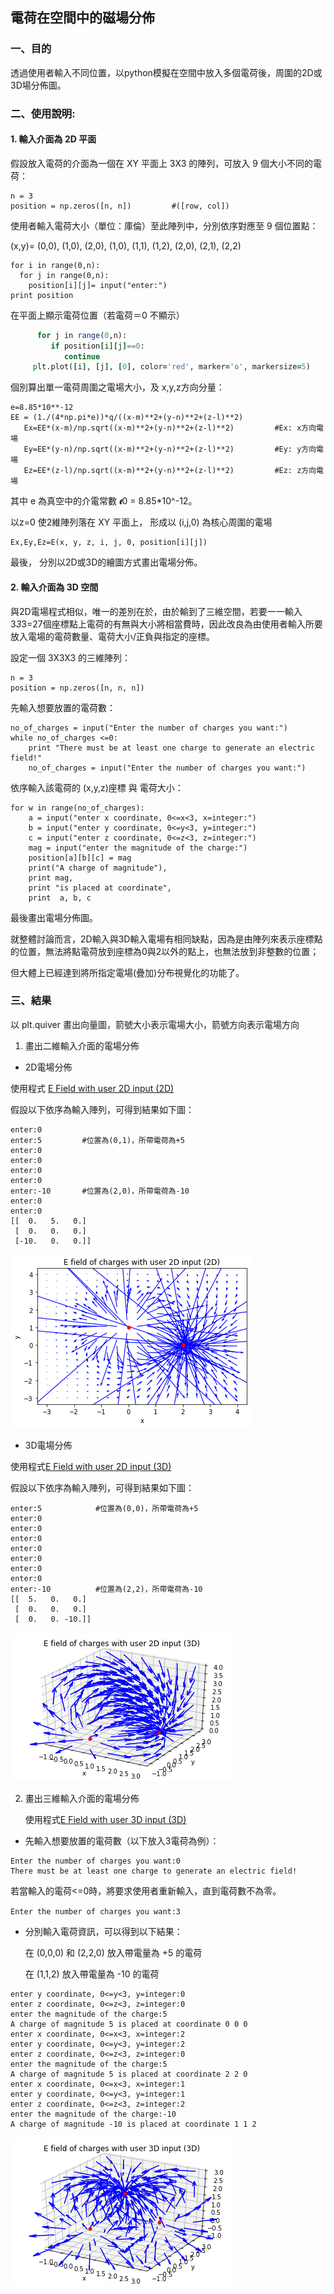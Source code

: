 ## 電荷在空間中的磁場分佈 #


### 一、目的 
透過使用者輸入不同位置，以python模擬在空間中放入多個電荷後，周圍的2D或3D場分佈圖。


### 二、使用說明:

#### 1. 輸入介面為 2D 平面
   假設放入電荷的介面為一個在 XY 平面上 3X3 的陣列，可放入 9 個大小不同的電荷：
   ```
   n = 3
   position = np.zeros([n, n])         #([row, col]) 
   ``` 

   使用者輸入電荷大小（單位：庫倫）至此陣列中，分別依序對應至 9 個位置點：

   (x,y)= (0,0), (1,0), (2,0), (1,0), (1,1), (1,2), (2,0), (2,1), (2,2)

   ```
   for i in range(0,n):
     for j in range(0,n):
       position[i][j]= input("enter:")
   print position
   ```

   在平面上顯示電荷位置（若電荷＝0 不顯示）

   ```for i in range(0,n):
         for j in range(0,n):
            if position[i][j]==0:
               continue          
        plt.plot([i], [j], [0], color='red', marker='o', markersize=5)
   ```

   個別算出單一電荷周圍之電場大小，及 x,y,z方向分量：

   ```
   e=8.85*10**-12 
   EE = (1./(4*np.pi*e))*q/((x-m)**2+(y-n)**2+(z-l)**2) 
      Ex=EE*(x-m)/np.sqrt((x-m)**2+(y-n)**2+(z-l)**2)         #Ex: x方向電場
      Ey=EE*(y-n)/np.sqrt((x-m)**2+(y-n)**2+(z-l)**2)         #Ey: y方向電場
      Ez=EE*(z-l)/np.sqrt((x-m)**2+(y-n)**2+(z-l)**2)         #Ez: z方向電場  
   ```
   其中 e 為真空中的介電常數 𝝐0 = 8.85*10^-12。 


   以z=0 使2維陣列落在 XY 平面上， 形成以 (i,j,0) 為核心周圍的電場 
   ```
   Ex,Ey,Ez=E(x, y, z, i, j, 0, position[i][j]) 
   ```

   最後，
   分別以2D或3D的繪圖方式畫出電場分佈。


#### 2. 輸入介面為 3D 空間

與2D電場程式相似，唯一的差別在於，由於輸到了三維空間，若要一一輸入3*3*3=27個座標點上電荷的有無與大小將相當費時，因此改良為由使用者輸入所要放入電場的電荷數量、電荷大小/正負與指定的座標。

設定一個 3X3X3 的三維陣列：
```
n = 3 
position = np.zeros([n, n, n])
```

先輸入想要放置的電荷數：
```
no_of_charges = input("Enter the number of charges you want:")
while no_of_charges <=0:
    print "There must be at least one charge to generate an electric field!"
    no_of_charges = input("Enter the number of charges you want:")
```

依序輸入該電荷的 (x,y,z)座標 與 電荷大小：
```
for w in range(no_of_charges):
    a = input("enter x coordinate, 0<=x<3, x=integer:")
    b = input("enter y coordinate, 0<=y<3, y=integer:")
    c = input("enter z coordinate, 0<=z<3, z=integer:")
    mag = input("enter the magnitude of the charge:")
    position[a][b][c] = mag
    print("A charge of magnitude"),
    print mag,
    print "is placed at coordinate",
    print  a, b, c
```
最後畫出電場分佈圖。


就整體討論而言，2D輸入與3D輸入電場有相同缺點，因為是由陣列來表示座標點的位置，無法將點電荷放到座標為0與2以外的點上，也無法放到非整數的位置；

但大體上已經達到將所指定電場(疊加)分布視覺化的功能了。


### 三、結果

以 plt.quiver 畫出向量圖，箭號大小表示電場大小，箭號方向表示電場方向

1. 畫出二維輸入介面的電場分佈

- 2D電場分佈

使用程式 [E Field with user 2D input (2D)](https://github.com/ShihPingLai/Group-9/blob/master/E%20field/E%20Field%20with%20user%20%202D%20input%20(2D).py) 

假設以下依序為輸入陣列，可得到結果如下圖： 
```
enter:0         
enter:5         #位置為(0,1)，所帶電荷為+5
enter:0
enter:0
enter:0
enter:0
enter:-10       #位置為(2,0)，所帶電荷為-10
enter:0
enter:0
[[  0.   5.   0.]
 [  0.   0.   0.]
 [-10.   0.   0.]]
 ```
 ![Alt text](https://raw.githubusercontent.com/ShihPingLai/Group-9/master/E%20field/figure/E%20with%202D%20input%20(2D)%20.png)

 
- 3D電場分佈

使用程式[E Field with user 2D input (3D)](https://github.com/ShihPingLai/Group-9/blob/master/E%20field/E%20Field%20with%20user%202D%20input%20(3D).py) 

假設以下依序為輸入陣列，可得到結果如下圖： 
```
enter:5            #位置為(0,0)，所帶電荷為+5
enter:0
enter:0
enter:0
enter:0
enter:0
enter:0
enter:0
enter:-10          #位置為(2,2)，所帶電荷為-10
[[  5.   0.   0.]
 [  0.   0.   0.]
 [  0.   0. -10.]]
```
 ![Alt text](https://raw.githubusercontent.com/ShihPingLai/Group-9/master/E%20field/figure/E%20with%202D%20input%20(3D)%20.png)
 
 
2. 畫出三維輸入介面的電場分佈

   使用程式[E Field with user 3D input (3D)](https://github.com/ShihPingLai/Group-9/blob/master/E%20field/E%20field%20with%20user%203D%20input.py) 

- 先輸入想要放置的電荷數（以下放入3電荷為例）：
```
Enter the number of charges you want:0
There must be at least one charge to generate an electric field!
```
若當輸入的電荷<=0時，將要求使用者重新輸入，直到電荷數不為零。

```Enter the number of charges you want:3  ```

- 分別輸入電荷資訊，可以得到以下結果：

  在 (0,0,0) 和 (2,2,0) 放入帶電量為 +5 的電荷

  在 (1,1,2) 放入帶電量為 -10 的電荷
```enter x coordinate, 0<=x<3, x=integer:0
enter y coordinate, 0<=y<3, y=integer:0
enter z coordinate, 0<=z<3, z=integer:0
enter the magnitude of the charge:5
A charge of magnitude 5 is placed at coordinate 0 0 0
enter x coordinate, 0<=x<3, x=integer:2
enter y coordinate, 0<=y<3, y=integer:2
enter z coordinate, 0<=z<3, z=integer:0
enter the magnitude of the charge:5
A charge of magnitude 5 is placed at coordinate 2 2 0
enter x coordinate, 0<=x<3, x=integer:1
enter y coordinate, 0<=y<3, y=integer:1
enter z coordinate, 0<=z<3, z=integer:2
enter the magnitude of the charge:-10
A charge of magnitude -10 is placed at coordinate 1 1 2
```
 ![Alt text](https://raw.githubusercontent.com/ShihPingLai/Group-9/master/E%20field/figure/E%20with%203D%20input%20(3D)%20.png)
